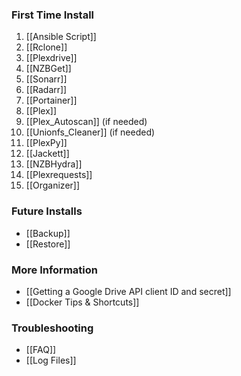 ### First Time Install ###
1. [[Ansible Script]]
1. [[Rclone]]
1. [[Plexdrive]]
1. [[NZBGet]]
1. [[Sonarr]]
1. [[Radarr]]
1. [[Portainer]]
1. [[Plex]]
1. [[Plex_Autoscan]] (if needed)
1. [[Unionfs_Cleaner]] (if needed)
1. [[PlexPy]]
1. [[Jackett]]
1. [[NZBHydra]]
1. [[Plexrequests]]
1. [[Organizer]]

### Future Installs ###
- [[Backup]]
- [[Restore]]

### More Information ###
- [[Getting a Google Drive API client ID and secret]]
- [[Docker Tips & Shortcuts]]

### Troubleshooting ###
- [[FAQ]]
- [[Log Files]]